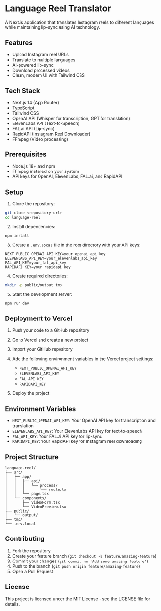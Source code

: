 # Language Reel Translator

A Next.js application that translates Instagram reels to different languages while maintaining lip-sync using AI technology.

## Features

- Upload Instagram reel URLs
- Translate to multiple languages
- AI-powered lip-sync
- Download processed videos
- Clean, modern UI with Tailwind CSS

## Tech Stack

- Next.js 14 (App Router)
- TypeScript
- Tailwind CSS
- OpenAI API (Whisper for transcription, GPT for translation)
- ElevenLabs API (Text-to-Speech)
- FAL.ai API (Lip-sync)
- RapidAPI (Instagram Reel Downloader)
- FFmpeg (Video processing)

## Prerequisites

- Node.js 18+ and npm
- FFmpeg installed on your system
- API keys for OpenAI, ElevenLabs, FAL.ai, and RapidAPI

## Setup

1. Clone the repository:
```bash
git clone <repository-url>
cd language-reel
```

2. Install dependencies:
```bash
npm install
```

3. Create a `.env.local` file in the root directory with your API keys:
```
NEXT_PUBLIC_OPENAI_API_KEY=your_openai_api_key
ELEVENLABS_API_KEY=your_elevenlabs_api_key
FAL_API_KEY=your_fal_api_key
RAPIDAPI_KEY=your_rapidapi_key
```

4. Create required directories:
```bash
mkdir -p public/output tmp
```

5. Start the development server:
```bash
npm run dev
```

## Deployment to Vercel

1. Push your code to a GitHub repository

2. Go to [Vercel](https://vercel.com) and create a new project

3. Import your GitHub repository

4. Add the following environment variables in the Vercel project settings:
   - `NEXT_PUBLIC_OPENAI_API_KEY`
   - `ELEVENLABS_API_KEY`
   - `FAL_API_KEY`
   - `RAPIDAPI_KEY`

5. Deploy the project

## Environment Variables

- `NEXT_PUBLIC_OPENAI_API_KEY`: Your OpenAI API key for transcription and translation
- `ELEVENLABS_API_KEY`: Your ElevenLabs API key for text-to-speech
- `FAL_API_KEY`: Your FAL.ai API key for lip-sync
- `RAPIDAPI_KEY`: Your RapidAPI key for Instagram reel downloading

## Project Structure

```
language-reel/
├── src/
│   ├── app/
│   │   ├── api/
│   │   │   └── process/
│   │   │       └── route.ts
│   │   └── page.tsx
│   └── components/
│       ├── VideoForm.tsx
│       └── VideoPreview.tsx
├── public/
│   └── output/
├── tmp/
└── .env.local
```

## Contributing

1. Fork the repository
2. Create your feature branch (`git checkout -b feature/amazing-feature`)
3. Commit your changes (`git commit -m 'Add some amazing feature'`)
4. Push to the branch (`git push origin feature/amazing-feature`)
5. Open a Pull Request

## License

This project is licensed under the MIT License - see the LICENSE file for details.
